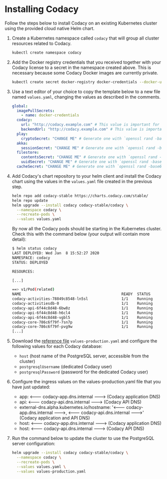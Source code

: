 # Installing Codacy

Follow the steps below to install Codacy on an existing Kubernetes cluster using the provided cloud native Helm chart.

1.  Create a Kubernetes namespace called `codacy` that will group all cluster resources related to Codacy.

    ```bash
    kubectl create namespace codacy
    ```

2.  Add the Docker registry credentials that you received together with your Codacy license to a secret in the namespace created above. This is necessary because some Codacy Docker images are currently private.

    ```bash
    kubectl create secret docker-registry docker-credentials --docker-username=$DOCKER_USERNAME --docker-password=$DOCKER_PASSWORD --namespace codacy
    ```

3.  Use a text editor of your choice to copy the template below to a new file named `values.yaml`, changing the values as described in the comments.

    ```yaml
    global:
      imagePullSecrets:
        - name: docker-credentials
      codacy:
        url: "http://codacy.example.com" # This value is important for VCS configuration and badges to work
        backendUrl: "http://codacy.example.com" # This value is important for VCS configuration and badges to work
      play:
        cryptoSecret: "CHANGE ME" # Generate one with `openssl rand -base64 128 | tr -dc 'a-zA-Z0-9'`
      akka:
        sessionSecret: "CHANGE ME" # Generate one with `openssl rand -base64 128 | tr -dc 'a-zA-Z0-9'`
      filestore:
        contentsSecret: "CHANGE ME" # Generate one with `openssl rand -base64 128 | tr -dc 'a-zA-Z0-9'`
        uuidSecret: "CHANGE ME" # Generate one with `openssl rand -base64 128 | tr -dc 'a-zA-Z0-9'`
      cacheSecret: "CHANGE ME" # Generate one with `openssl rand -base64 128 | tr -dc 'a-zA-Z0-9'`
    ```

4.  Add Codacy's chart repository to your helm client and install the Codacy chart using the values in the `values.yaml` file created in the previous step.

    ```bash
    helm repo add codacy-stable https://charts.codacy.com/stable/
    helm repo update
    helm upgrade --install codacy codacy-stable/codacy \
      --namespace codacy \
      --recreate-pods \
      --values values.yaml
    ```

    By now all the Codacy pods should be starting in the Kubernetes cluster. Check this with the command below (your output will contain more detail):

    ```bash
    $ helm status codacy
    LAST DEPLOYED: Wed Jan  8 15:52:27 2020
    NAMESPACE: codacy
    STATUS: DEPLOYED

    RESOURCES:

    [...]

    ==> v1/Pod(related)
    NAME                                             READY  STATUS            RESTARTS  AGE
    codacy-activities-78849c8548-ln5sl               1/1    Running           4         6m11s
    codacy-activitiesdb-0                            1/1    Running           0         6m3s
    codacy-api-6f44c8d48-6bw8z                       1/1    Running           0         6m11s
    codacy-api-6f44c8d48-h6cl4                       1/1    Running           0         6m11s
    codacy-api-6f44c8d48-vgbl5                       1/1    Running           0         6m11s
    codacy-core-786c6f79f-7sn7p                      1/1    Running           0         6m11s
    codacy-core-786c6f79f-pvg9w                      1/1    Running           0         6m11s
    [...]
    ```

5.  Download the [reference file](https://raw.githubusercontent.com/codacy/chart/master/codacy/values-production.yaml) `values-production.yaml` and configure the following values for each Codacy database:

    -   `host` (host name of the PostgreSQL server, accessible from the cluster)
    -   `postgresqlUsername` (dedicated Codacy user)
    -   `postgresqlPassword` (password for the dedicated Codacy user)

6. Configure the ingress values on the values-production.yaml file that you have just updated:

    -   app: <--- codacy-app.dns.internal ---> (Codacy application DNS)
    -   api: <--- codacy-api.dns.internal ---> (Codacy API DNS)
    -   external-dns.alpha.kubernetes.io/hostname: '<--- codacy-app.dns.internal --->, <--- codacy-api.dns.internal --->' (Codacy application and API DNS)
    -   host: <--- codacy-app.dns.internal ---> (Codacy application DNS)
    -   host: <--- codacy-api.dns.internal ---> (Codacy API DNS)

7.  Run the command below to update the cluster to use the PostgreSQL server configuration:

    ```bash
    helm upgrade --install codacy codacy-stable/codacy \
      --namespace codacy \
      --recreate-pods \
      --values values.yaml \
      --values values-production.yaml
    ```
